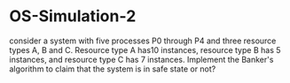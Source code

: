# OS-Simulation-2
consider a system with five processes P0 through P4 and three resource types A, B and C. Resource type A has10 instances, resource type B has 5 instances, and resource type C has 7 instances. Implement the Banker's algorithm to claim that the system is in safe state or not? 
